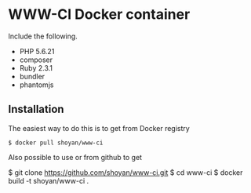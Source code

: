# WWW-CI Docker container

Include the following.

* PHP 5.6.21
* composer
* Ruby 2.3.1
* bundler
* phantomjs


## Installation

The easiest way to do this is to get from Docker registry

```
$ docker pull shoyan/www-ci
```

Also possible to use or from github to get

$ git clone https://github.com/shoyan/www-ci.git
$ cd www-ci
$ docker build -t shoyan/www-ci .
